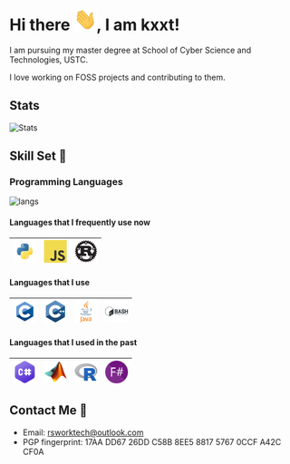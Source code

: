 # Hi there <img  src="https://github.com/kxxt/kxxt/raw/main/images/final.gif" width="40px" height="40px">, I am kxxt!

I am pursuing my master degree at School of Cyber Science and Technologies, USTC.

I love working on FOSS projects and contributing to them.

## Stats

<img alt="Stats" title="Stats" src="https://github-readme-stats.vercel.app/api?username=kxxt&count_private=true&show_icons=true&theme=radical">

## Skill Set :muscle:

### Programming Languages

<img alt="langs" title="langs" src="https://github-readme-stats.vercel.app/api/top-langs/?username=kxxt&layout=compact&theme=radical&langs_count=16&exclude_repo=car_classification_tracking_and_more,translated-content,kxxt.github.io,my-solutions-to-exercises-in-programming-abstractions-in-cpp&hide=ejs,stylus,hack,scilab">

#### Languages that I frequently use now

<img title="Python" alt="Python" width="40px" src="https://raw.githubusercontent.com/github/explore/master/topics/python/python.png" />|<img alt="JS" title="JavaScript" width="40px" src="https://raw.githubusercontent.com/github/explore/master/topics/javascript/javascript.png">|<img alt="Rust" title="Rust" width="40px" src="https://raw.githubusercontent.com/github/explore/master/topics/rust/rust.png">|
|--|--|--|

#### Languages that I use

<img title="C" alt="C" width="40px" src="https://raw.githubusercontent.com/github/explore/master/topics/c/c.png">|<img title="C++" alt="C++" width="40px" src="https://raw.githubusercontent.com/github/explore/master/topics/cpp/cpp.png">|<img alt="Java" title="Java" width="40px" src="https://raw.githubusercontent.com/github/explore/master/topics/java/java.png">|<img alt="Bash" title="Bash" width="40px" src="https://raw.githubusercontent.com/github/explore/master/topics/bash/bash.png"/>|
|--|--|--|--|

#### Languages that I used in the past

|<img title="C#" alt="C#" width="40px" src="https://raw.githubusercontent.com/github/explore/master/topics/csharp/csharp.png">|<img alt="matlab" title="matlab" src="https://raw.githubusercontent.com/github/explore/master/topics/matlab/matlab.png" width="40px">|<img title="R" alt="R" width="40px" src="https://raw.githubusercontent.com/github/explore/master/topics/r/r.png">|<img title="F#" alt="F#" width="40px" src="https://raw.githubusercontent.com/github/explore/master/topics/fsharp/fsharp.png">|
|--|--|--|--|


## Contact Me :email:

- Email: rsworktech@outlook.com
- PGP fingerprint: 17AA DD67 26DD C58B 8EE5  8817 5767 0CCF A42C CF0A
